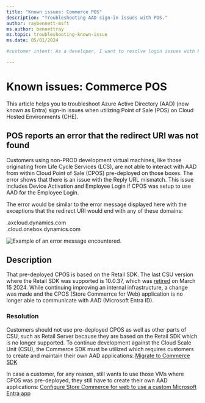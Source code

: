```yaml
---
title: "Known issues: Commerce POS"
description: "Troubleshooting AAD sign-in issues with POS."
author: raybennett-msft
ms.author: bennettray
ms.topic: troubleshooting-known-issue
ms.date: 05/01/2024

#customer intent: As a developer, I want to resolve login issues with POS so that I can utilize POS on my CHE.

---
```


# Known issues: Commerce POS

This article helps you to troubleshoot Azure Active Directory (AAD) (now known as Entra) sign-in issues when utilizing Point of Sale (POS) on Cloud Hosted Environments (CHE).

## POS reports an error that the redirect URI was not found

Customers using non-PROD development virtual machines, like those originating from Life Cycle Services (LCS), are not able to interact with AAD from within Cloud Point of Sale (CPOS) pre-deployed on those boxes. The error shows that there is an issue with the Reply URL mismatch. This issue includes Device Activation and Employee Login if CPOS was setup to use AAD for the Employee Login.

The error would be similar to the error message displayed here with the exceptions that the redirect URI would end with any of these domains:

.axcloud.dynamics.com  
.cloud.onebox.dynamics.com  

![Example of an error message encountered.](https://github.com/MicrosoftDocs/SupportArticles-docs-pr/assets/104783217/73659af1-b3aa-4ab7-8582-69517b21ac28)

## Description

That pre-deployed CPOS is based on the Retail SDK. The last CSU version where the Retail SDK was supported is 10.0.37, which was [retired](/dynamics365/fin-ops-core/dev-itpro/get-started/public-preview-releases#targeted-release-schedule-dates-subject-to-change)  on March 15 2024.
While continuing improving an internal infrastructure, a change was made and the CPOS (Store Commerrce for Web) application is no longer able to communicate with AAD (Microsoft Entra ID).
 

### Resolution

Customers should not use pre-deployed CPOS as well as other parts of CSU, such as Retail Server because they are based on the Retail SDK which is no longer supported.
To continue development against the Cloud Scale Unit (CSU), the Commerce SDK must be utilized which requires customers to create and maintain their own AAD applications: [Migrate to Commerce SDK](/dynamics365/commerce/dev-itpro/retail-sdk/migrate-commerce-sdk)

In case a customer, for any reason, still wants to use those VMs where CPOS was pre-deployed, they still have to create their own AAD applications: [Configure Store Commerce for web to use a custom Microsoft Entra app](/dynamics365/commerce/dev-itpro/cpos-custom-aad)
